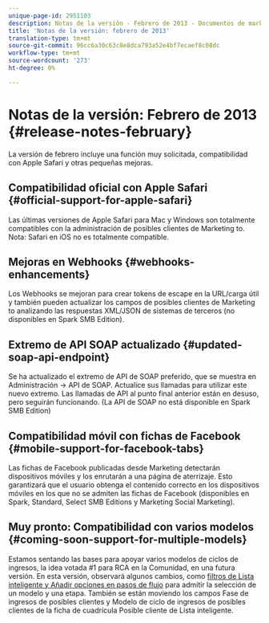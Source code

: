 ```yaml
---
unique-page-id: 2951103
description: Notas de la versión - Febrero de 2013 - Documentos de marketing - Documentación del producto
title: 'Notas de la versión: febrero de 2013'
translation-type: tm+mt
source-git-commit: 96cc6a30c63c8e8dca793a52e4bf7ecaef8c08dc
workflow-type: tm+mt
source-wordcount: '273'
ht-degree: 0%

---
```



# Notas de la versión: Febrero de 2013 {#release-notes-february}

La versión de febrero incluye una función muy solicitada, compatibilidad con Apple Safari y otras pequeñas mejoras.

## Compatibilidad oficial con Apple Safari {#official-support-for-apple-safari}

Las últimas versiones de Apple Safari para Mac y Windows son totalmente compatibles con la administración de posibles clientes de Marketing to. Nota: Safari en iOS no es totalmente compatible.

## Mejoras en Webhooks {#webhooks-enhancements}

Los Webhooks se mejoran para crear tokens de escape en la URL/carga útil y también pueden actualizar los campos de posibles clientes de Marketing to analizando las respuestas XML/JSON de sistemas de terceros (no disponibles en Spark SMB Edition).

## Extremo de API SOAP actualizado {#updated-soap-api-endpoint}

Se ha actualizado el extremo de API de SOAP preferido, que se muestra en Administración -> API de SOAP. Actualice sus llamadas para utilizar este nuevo extremo. Las llamadas de API al punto final anterior están en desuso, pero seguirán funcionando. (La API de SOAP no está disponible en Spark SMB Edition)

## Compatibilidad móvil con fichas de Facebook {#mobile-support-for-facebook-tabs}

Las fichas de Facebook publicadas desde Marketing detectarán dispositivos móviles y los enrutarán a una página de aterrizaje. Esto garantizará que el usuario obtenga el contenido correcto en los dispositivos móviles en los que no se admiten las fichas de Facebook (disponibles en Spark, Standard, Select SMB Editions y Marketing Social Marketing).

## Muy pronto: Compatibilidad con varios modelos {#coming-soon-support-for-multiple-models}

Estamos sentando las bases para apoyar varios modelos de ciclos de ingresos, la idea votada #1 para RCA en la Comunidad, en una futura versión. En esta versión, observará algunos cambios, como [filtros de Lista inteligente y Añadir opciones en pasos de flujo](../../product-docs/reporting/revenue-cycle-analytics/revenue-cycle-models/find-all-leads-in-a-revenue-cycle-model.md) para admitir la selección de un modelo y una etapa. También se están moviendo los campos Fase de ingresos de posibles clientes y Modelo de ciclo de ingresos de posibles clientes de la ficha de cuadrícula Posible cliente de Lista inteligente.
